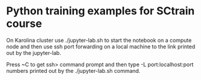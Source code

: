 # Python training examples for SCtrain course

On Karolina cluster use ./jupyter-lab.sh to start the 
notebook on a compute node and then use ssh port forwarding
on a local machine to the link printed out by the jupyter-lab.

Press <Enter>~C to get ssh> command prompt and then type
-L port:localhost:port numbers printed out by the ./jupyter-lab.sh
command.
